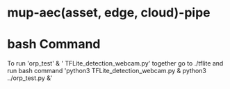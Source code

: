 # mup-aec(asset, edge, cloud)-pipe

# bash Command
To run 'orp_test' & ' TFLite_detection_webcam.py' together go to ./tflite and run bash command 'python3 TFLite_detection_webcam.py & python3 ../orp_test.py &'
